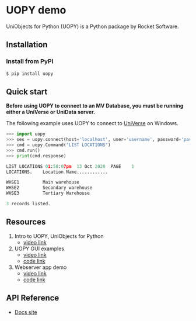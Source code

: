 # UOPY demo

UniObjects for Python (UOPY) is a Python package by Rocket Software.

## Installation

### Install from PyPI

```bash
$ pip install uopy
```

## Quick start

**Before using UOPY to connect to an MV Database, you must be running either a UniVerse or UniData server.** 

The following example uses UOPY to connect to [UniVerse](https://www.rocketsoftware.com/products/rocket-universe-0/rocket-universe) on Windows.

```python
>>> import uopy
>>> ses = uopy.connect(host='localhost', user='username', password='password', account='XDEMO')
>>> cmd = uopy.Command("LIST LOCATIONS")
>>> cmd.run()
>>> print(cmd.response)

LIST LOCATIONS 01:58:07pm  13 Oct 2020  PAGE    1
LOCATIONS.    Location Name............

WHSE1         Main warehouse
WHSE2         Secondary warehouse
WHSE3         Tertiary Warehouse

3 records listed.
```

## Resources

1. Intro to UOPY, UniObjects for Python
    - [video link](https://www.rocketsoftware.com/resource/intro-uopy-uniobjects-python)
2. UOPY GUI examples
    - [video link](https://www.rocketsoftware.com/resource/uopy-gui-examples)
    - [code link](https://github.com/RocketSoftware/uopy-demo/tree/master/examples/uopy_tkexample)
3. Webserver app demo
    - [video link](https://www.rocketsoftware.com/resource/webserver-app-demo)
    - [code link](https://github.com/RocketSoftware/uopy-demo/tree/master/examples/uopy_web)

## API Reference

* [Docs site](https://rocketsoftware.github.io/uopy-demo/docs/uopy.html)

